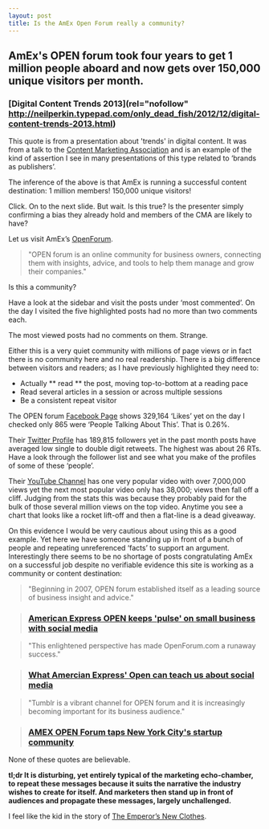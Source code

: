 ```yaml
---
layout: post
title: Is the AmEx Open Forum really a community?
---
```


## AmEx's OPEN forum took four years to get 1 million people aboard and now gets over 150,000 unique visitors per month.

### [Digital Content Trends 2013](rel="nofollow" http://neilperkin.typepad.com/only_dead_fish/2012/12/digital-content-trends-2013.html)

This quote is from a presentation about 'trends' in digital content. It was from a talk to the [Content Marketing Association](http://www.donotlink.com/www.the-cma.com/) and is an example of the kind of assertion I see in many presentations of this type related to ‘brands as publishers’.

The inference of the above is that AmEx is running a successful content destination: 1 million members! 150,000 unique visitors!

Click. On to the next slide. But wait. Is this true? Is the presenter simply confirming a bias they already hold and members of the CMA are likely to have?

Let us visit AmEx’s [OpenForum](http://www.donotlink.com/www.openforum.com/).

> "OPEN forum is an online community for business owners, connecting them with insights, advice, and tools to help them manage and grow their companies."

Is this a community?

Have a look at the sidebar and visit the posts under ‘most commented’. On the day I visited the five highlighted posts had no more than two comments each.

The most viewed posts had no comments on them. Strange.

Either this is a very quiet community with millions of page views or in fact there is no community here and no real readership. There is a big difference between visitors and readers; as I have previously highlighted they need to:

* Actually ** read ** the post, moving top-to-bottom at a reading pace
* Read several articles in a session or across multiple sessions
* Be a consistent repeat visitor

The OPEN forum [Facebook Page](http://www.donotlink.com/www.facebook.com/Open) shows 329,164 ‘Likes’ yet on the day I checked only 865 were ‘People Talking About This’. That is 0.26%.

Their [Twitter Profile](http://www.donotlink.com/twitter.com/openforum) has 189,815 followers yet in the past month posts have averaged low single to double digit retweets. The highest was about 26 RTs. Have a look through the follower list and see what you make of the profiles of some of these ‘people’.

Their [YouTube Channel](http://www.donotlink.com/www.youtube.com/user/americanexpressOPEN/videos?view=0&sort=p&flow=grid) has one very popular video with over 7,000,000 views yet the next most popular video only has 38,000; views then fall off a cliff. Judging from the stats this was because they probably paid for the bulk of those several million views on the top video. Anytime you see a chart that looks like a rocket lift-off and then a flat-line is a dead giveaway.

On this evidence I would be very cautious about using this as a good example. Yet here we have someone standing up in front of a bunch of people and repeating unreferenced ‘facts’ to support an argument.
Interestingly there seems to be no shortage of posts congratulating AmEx on a successful job despite no verifiable evidence this site is working as a community or content destination:

> "Beginning in 2007, OPEN forum established itself as a leading source of business insight and advice."

> ### [American Express OPEN keeps 'pulse' on small business with social media](http://www.zdnet.com/blog/feeds/american-express-open-keeps-pulse-on-small-business-with-social-media/2019)

> "This enlightened perspective has made OpenForum.com a runaway success."

> ### [What Amercian Express' Open can teach us about social media](http://www.fastcompany.com/1669407/what-american-expresss-open-can-teach-us-about-social-media)

> "Tumblr is a vibrant channel for OPEN forum and it is increasingly becoming important for its business audience."

> ### [AMEX OPEN Forum taps New York City's startup community](http://thenextweb.com/insider/2011/11/04/amex-open-forum-taps-new-york-citys-startup-community/)

None of these quotes are believable. 

__tl;dr It is disturbing, yet entirely typical of the marketing echo-chamber, to repeat these messages because it suits the narrative the industry wishes to create for itself. And marketers then stand up in front of audiences and propagate these messages, largely unchallenged.__

I feel like the kid in the story of [The Emperor’s New Clothes](https://en.wikipedia.org/wiki/The_Emperor's_New_Clothes).

